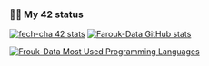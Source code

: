 ### 👨‍💻 My 42 status
[![fech-cha 42 stats](https://badge.mediaplus.ma/binary/fech-cha)](https://github.com/Farouk-Data)
[![Farouk-Data GitHub stats](https://github-readme-stats.vercel.app/api?username=Farouk-Data&show_icons=true&theme=radical)](https://github.com/Farouk-Data)

[![Frouk-Data Most Used Programming Languages](https://github-readme-stats.vercel.app/api/top-langs/?username=Farouk-Data&layout=compact&hide_border=true&theme=darcula&bg_color=00000000&langs_count=6)](https://github.com/Farouk-Data)
